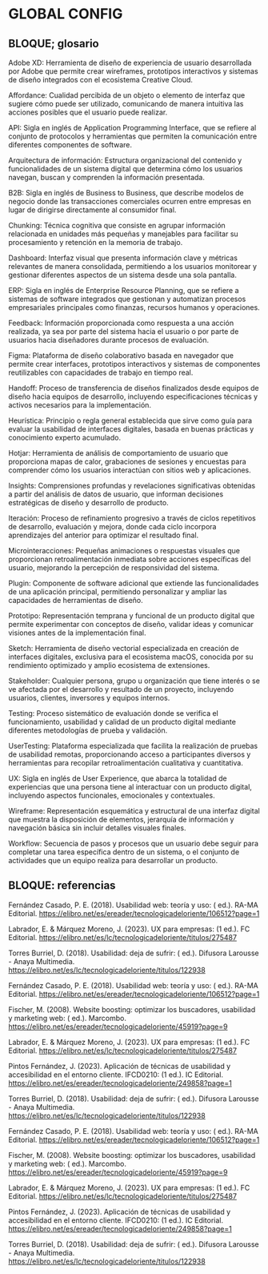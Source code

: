 # GLOBAL CONFIG

## BLOQUE; glosario

Adobe XD: 
Herramienta de diseño de experiencia de usuario desarrollada por Adobe que permite crear wireframes, prototipos interactivos y sistemas de diseño integrados con el ecosistema Creative Cloud.

Affordance: 
Cualidad percibida de un objeto o elemento de interfaz que sugiere cómo puede ser utilizado, comunicando de manera intuitiva las acciones posibles que el usuario puede realizar.

API: 
Sigla en inglés de Application Programming Interface, que se refiere al conjunto de protocolos y herramientas que permiten la comunicación entre diferentes componentes de software.

Arquitectura de información: 
Estructura organizacional del contenido y funcionalidades de un sistema digital que determina cómo los usuarios navegan, buscan y comprenden la información presentada.

B2B: 
Sigla en inglés de Business to Business, que describe modelos de negocio donde las transacciones comerciales ocurren entre empresas en lugar de dirigirse directamente al consumidor final.

Chunking: 
Técnica cognitiva que consiste en agrupar información relacionada en unidades más pequeñas y manejables para facilitar su procesamiento y retención en la memoria de trabajo.

Dashboard: 
Interfaz visual que presenta información clave y métricas relevantes de manera consolidada, permitiendo a los usuarios monitorear y gestionar diferentes aspectos de un sistema desde una sola pantalla.

ERP: 
Sigla en inglés de Enterprise Resource Planning, que se refiere a sistemas de software integrados que gestionan y automatizan procesos empresariales principales como finanzas, recursos humanos y operaciones.

Feedback: 
Información proporcionada como respuesta a una acción realizada, ya sea por parte del sistema hacia el usuario o por parte de usuarios hacia diseñadores durante procesos de evaluación.

Figma: 
Plataforma de diseño colaborativo basada en navegador que permite crear interfaces, prototipos interactivos y sistemas de componentes reutilizables con capacidades de trabajo en tiempo real.

Handoff: 
Proceso de transferencia de diseños finalizados desde equipos de diseño hacia equipos de desarrollo, incluyendo especificaciones técnicas y activos necesarios para la implementación.

Heurística: 
Principio o regla general establecida que sirve como guía para evaluar la usabilidad de interfaces digitales, basada en buenas prácticas y conocimiento experto acumulado.

Hotjar: 
Herramienta de análisis de comportamiento de usuario que proporciona mapas de calor, grabaciones de sesiones y encuestas para comprender cómo los usuarios interactúan con sitios web y aplicaciones.

Insights: 
Comprensiones profundas y revelaciones significativas obtenidas a partir del análisis de datos de usuario, que informan decisiones estratégicas de diseño y desarrollo de producto.

Iteración: 
Proceso de refinamiento progresivo a través de ciclos repetitivos de desarrollo, evaluación y mejora, donde cada ciclo incorpora aprendizajes del anterior para optimizar el resultado final.

Microinteracciones: 
Pequeñas animaciones o respuestas visuales que proporcionan retroalimentación inmediata sobre acciones específicas del usuario, mejorando la percepción de responsividad del sistema.

Plugin: 
Componente de software adicional que extiende las funcionalidades de una aplicación principal, permitiendo personalizar y ampliar las capacidades de herramientas de diseño.

Prototipo: 
Representación temprana y funcional de un producto digital que permite experimentar con conceptos de diseño, validar ideas y comunicar visiones antes de la implementación final.

Sketch: 
Herramienta de diseño vectorial especializada en creación de interfaces digitales, exclusiva para el ecosistema macOS, conocida por su rendimiento optimizado y amplio ecosistema de extensiones.

Stakeholder: 
Cualquier persona, grupo u organización que tiene interés o se ve afectada por el desarrollo y resultado de un proyecto, incluyendo usuarios, clientes, inversores y equipos internos.

Testing: 
Proceso sistemático de evaluación donde se verifica el funcionamiento, usabilidad y calidad de un producto digital mediante diferentes metodologías de prueba y validación.

UserTesting: 
Plataforma especializada que facilita la realización de pruebas de usabilidad remotas, proporcionando acceso a participantes diversos y herramientas para recopilar retroalimentación cualitativa y cuantitativa.

UX: 
Sigla en inglés de User Experience, que abarca la totalidad de experiencias que una persona tiene al interactuar con un producto digital, incluyendo aspectos funcionales, emocionales y contextuales.

Wireframe: 
Representación esquemática y estructural de una interfaz digital que muestra la disposición de elementos, jerarquía de información y navegación básica sin incluir detalles visuales finales.

Workflow: 
Secuencia de pasos y procesos que un usuario debe seguir para completar una tarea específica dentro de un sistema, o el conjunto de actividades que un equipo realiza para desarrollar un producto.




## BLOQUE: referencias


Fernández Casado, P. E. (2018). Usabilidad web: teoría y uso: ( ed.). RA-MA Editorial. https://elibro.net/es/ereader/tecnologicadeloriente/106512?page=1

Labrador, E. & Márquez Moreno, J. (2023). UX para empresas: (1 ed.). FC Editorial. https://elibro.net/es/lc/tecnologicadeloriente/titulos/275487

Torres Burriel, D. (2018). Usabilidad: deja de sufrir: ( ed.). Difusora Larousse - Anaya Multimedia. https://elibro.net/es/lc/tecnologicadeloriente/titulos/122938


Fernández Casado, P. E. (2018). Usabilidad web: teoría y uso: ( ed.). RA-MA Editorial. https://elibro.net/es/ereader/tecnologicadeloriente/106512?page=1 

Fischer, M. (2008). Website boosting: optimizar los buscadores, usabilidad y marketing web: ( ed.). Marcombo. https://elibro.net/es/ereader/tecnologicadeloriente/45919?page=9

Labrador, E. & Márquez Moreno, J. (2023). UX para empresas: (1 ed.). FC Editorial. https://elibro.net/es/lc/tecnologicadeloriente/titulos/275487

Pintos Fernández, J. (2023). Aplicación de técnicas de usabilidad y accesibilidad en el entorno cliente. IFCD0210: (1 ed.). IC Editorial. https://elibro.net/es/ereader/tecnologicadeloriente/249858?page=1

Torres Burriel, D. (2018). Usabilidad: deja de sufrir: ( ed.). Difusora Larousse - Anaya Multimedia. https://elibro.net/es/lc/tecnologicadeloriente/titulos/122938


Fernández Casado, P. E. (2018). Usabilidad web: teoría y uso: ( ed.). RA-MA Editorial. https://elibro.net/es/ereader/tecnologicadeloriente/106512?page=1 

Fischer, M. (2008). Website boosting: optimizar los buscadores, usabilidad y marketing web: ( ed.). Marcombo. https://elibro.net/es/ereader/tecnologicadeloriente/45919?page=9

Labrador, E. & Márquez Moreno, J. (2023). UX para empresas: (1 ed.). FC Editorial. https://elibro.net/es/lc/tecnologicadeloriente/titulos/275487

Pintos Fernández, J. (2023). Aplicación de técnicas de usabilidad y accesibilidad en el entorno cliente. IFCD0210: (1 ed.). IC Editorial. https://elibro.net/es/ereader/tecnologicadeloriente/249858?page=1

Torres Burriel, D. (2018). Usabilidad: deja de sufrir: ( ed.). Difusora Larousse - Anaya Multimedia. https://elibro.net/es/lc/tecnologicadeloriente/titulos/122938


